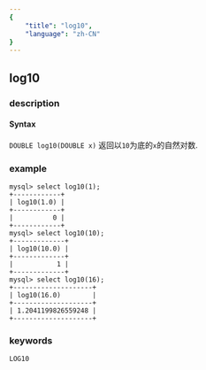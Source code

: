 ```yaml
---
{
    "title": "log10",
    "language": "zh-CN"
}
---
```


<!-- 
Licensed to the Apache Software Foundation (ASF) under one
or more contributor license agreements.  See the NOTICE file
distributed with this work for additional information
regarding copyright ownership.  The ASF licenses this file
to you under the Apache License, Version 2.0 (the
"License"); you may not use this file except in compliance
with the License.  You may obtain a copy of the License at
  http://www.apache.org/licenses/LICENSE-2.0
Unless required by applicable law or agreed to in writing,
software distributed under the License is distributed on an
"AS IS" BASIS, WITHOUT WARRANTIES OR CONDITIONS OF ANY
KIND, either express or implied.  See the License for the
specific language governing permissions and limitations
under the License.
-->

## log10

### description
#### Syntax

`DOUBLE log10(DOUBLE x)`
返回以`10`为底的`x`的自然对数.

### example

```
mysql> select log10(1);
+------------+
| log10(1.0) |
+------------+
|          0 |
+------------+
mysql> select log10(10);
+-------------+
| log10(10.0) |
+-------------+
|           1 |
+-------------+
mysql> select log10(16);
+--------------------+
| log10(16.0)        |
+--------------------+
| 1.2041199826559248 |
+--------------------+
```

### keywords
	LOG10
